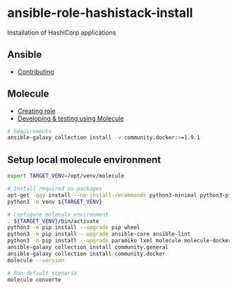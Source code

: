 # ansible-role-hashistack-install
Installation of HashiCorp applications

## Ansible
* [Contributing](https://galaxy.ansible.com/docs/contributing/index.html)


## Molecule
  * [Creating role](https://molecule.readthedocs.io/en/latest/getting-started.html#creating-a-new-role)
  * [Developing & testing using Molecule](https://www.ansible.com/blog/developing-and-testing-ansible-roles-with-molecule-and-podman-part-1)

```bash
# Requirements
ansible-galaxy collection install -v community.docker:>=1.9.1
```

## Setup local molecule environment

```bash
export TARGET_VENV=/opt/venv/molecule

# Install required os-packages
apt-get -qqy install --no-install-recommends python3-minimal python3-pip python3-venv openssh-client
python3 -m venv ${TARGET_VENV}

# Configure molecule environment
. ${TARGET_VENV}/bin/activate
python3 -m pip install --upgrade pip wheel
python3 -m pip install --upgrade ansible-core ansible-lint
python3 -m pip install --upgrade paramiko lxml molecule molecule-docker
ansible-galaxy collection install community.general
ansible-galaxy collection install community.docker
molecule --version

# Run default scenario
molecule converte
```